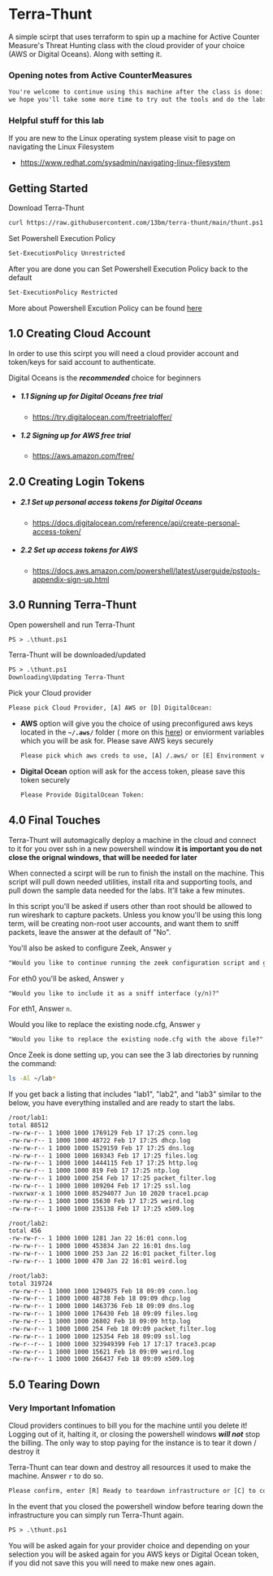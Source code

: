 # Terra-Thunt

A simple scirpt that uses terraform to spin up a machine for Active Counter Measure's Threat Hunting class with the cloud provider of your choice (AWS or Digital Oceans). Along with setting it.

### Opening notes from Active CounterMeasures

```txt
You're welcome to continue using this machine after the class is done:
we hope you'll take some more time to try out the tools and do the labs!
```

### Helpful stuff for this lab
If you are new to the Linux operating system please visit to page on navigating the Linux Filesystem
-	https://www.redhat.com/sysadmin/navigating-linux-filesystem
	
## Getting Started
Download Terra-Thunt
```txt
curl https://raw.githubusercontent.com/13bm/terra-thunt/main/thunt.ps1 -o thunt.ps1
```

Set Powershell Execution Policy
```txt
Set-ExecutionPolicy Unrestricted
```

After you are done you can Set Powershell Execution Policy back to the default
```txt
Set-ExecutionPolicy Restricted
```

More about Powershell Excution Policy can be found  [here](https://docs.microsoft.com/en-us/powershell/module/microsoft.powershell.core/about/about_execution_policies?view=powershell-7.2)
## 1.0 Creating Cloud Account
In order to use this scirpt you will need a cloud provider account and token/keys for said account to authenticate.

Digital Oceans is the **_recommended_** choice for beginners
 - ##### 1.1 Signing up for Digital Oceans free trial
	 - https://try.digitalocean.com/freetrialoffer/
 - ##### 1.2 Signing up for AWS free trial
	 - https://aws.amazon.com/free/

## 2.0 Creating Login Tokens
- ##### 2.1 Set up personal access tokens for Digital Oceans
	- https://docs.digitalocean.com/reference/api/create-personal-access-token/
- ##### 2.2 Set up access tokens for AWS
	- https://docs.aws.amazon.com/powershell/latest/userguide/pstools-appendix-sign-up.html
## 3.0 Running Terra-Thunt
Open powershell and run Terra-Thunt
```txt
PS > .\thunt.ps1
```
Terra-Thunt will be downloaded/updated
```txt
PS > .\thunt.ps1
Downloading\Updating Terra-Thunt
```
Pick your Cloud provider
```txt
Please pick Cloud Provider, [A] AWS or [D] DigitalOcean:
```
- **AWS** option will give you the choice of using preconfigured aws keys located in the **`~/.aws/`** folder ( more on this  [here](https://docs.aws.amazon.com/cli/latest/userguide/cli-configure-files.html)) or enviorment variables which you will be ask for. Please save AWS keys securely 

  ```txt
  Please pick which aws creds to use, [A] /.aws/ or [E] Environment variables:
  ```
 - **Digital Ocean** option will ask for the access token, please save this token securely

	```txt
	Please Provide DigitalOcean Token:
	```

## 4.0 Final Touches
Terra-Thunt will automagically deploy a machine in the cloud and connect to it for you over ssh in a new powershell window **it is important you do not close the orignal windows, that will be needed for later**

When connected a scirpt will be run to finish the install on the machine. This script will pull down needed utilities, install rita and supporting tools, and pull down the sample data needed for the labs. It'll take a few minutes. 

In this script you'll be asked if users other than root should be allowed to run wireshark to capture packets. Unless you know you'll be using this long term, will be creating non-root user accounts, and want them to sniff packets, leave the answer at the default of "No". 

You'll also be asked to configure Zeek, Answer ```y```
```txt
"Would you like to continue running the zeek configuration script and generate a new node.cfg file? (y/n) ?:
``` 

For eth0 you'll be asked, Answer ```y```
```txt
"Would you like to include it as a sniff interface (y/n)?"
```  

For eth1, Answer ```n```. 

Would you like to replace the existing node.cfg, Answer ```y```
 ```txt
 "Would you like to replace the existing node.cfg with the above file?"
 ```

Once Zeek is done setting up, you can see the 3 lab directories by running the command:
```bash
ls -Al ~/lab*
```

If you get back a listing that includes "lab1", "lab2", and "lab3" similar to the below, you have everything installed and are ready to start the labs. 

```txt
/root/lab1:
total 88512
-rw-rw-r-- 1 1000 1000 1769129 Feb 17 17:25 conn.log
-rw-rw-r-- 1 1000 1000 48722 Feb 17 17:25 dhcp.log
-rw-rw-r-- 1 1000 1000 1529159 Feb 17 17:25 dns.log
-rw-rw-r-- 1 1000 1000 169343 Feb 17 17:25 files.log
-rw-rw-r-- 1 1000 1000 1444115 Feb 17 17:25 http.log
-rw-rw-r-- 1 1000 1000 819 Feb 17 17:25 ntp.log
-rw-rw-r-- 1 1000 1000 254 Feb 17 17:25 packet_filter.log
-rw-rw-r-- 1 1000 1000 109204 Feb 17 17:25 ssl.log
-rwxrwxr-x 1 1000 1000 85294077 Jun 10 2020 trace1.pcap
-rw-rw-r-- 1 1000 1000 15630 Feb 17 17:25 weird.log
-rw-rw-r-- 1 1000 1000 235138 Feb 17 17:25 x509.log

/root/lab2:
total 456
-rw-rw-r-- 1 1000 1000 1281 Jan 22 16:01 conn.log
-rw-rw-r-- 1 1000 1000 453834 Jan 22 16:01 dns.log
-rw-rw-r-- 1 1000 1000 253 Jan 22 16:01 packet_filter.log
-rw-rw-r-- 1 1000 1000 470 Jan 22 16:01 weird.log

/root/lab3:
total 319724
-rw-rw-r-- 1 1000 1000 1294975 Feb 18 09:09 conn.log
-rw-rw-r-- 1 1000 1000 48738 Feb 18 09:09 dhcp.log
-rw-rw-r-- 1 1000 1000 1463736 Feb 18 09:09 dns.log
-rw-rw-r-- 1 1000 1000 176430 Feb 18 09:09 files.log
-rw-rw-r-- 1 1000 1000 26802 Feb 18 09:09 http.log
-rw-rw-r-- 1 1000 1000 254 Feb 18 09:09 packet_filter.log
-rw-rw-r-- 1 1000 1000 125354 Feb 18 09:09 ssl.log
-rw-r--r-- 1 1000 1000 323949399 Feb 17 17:17 trace3.pcap
-rw-rw-r-- 1 1000 1000 15621 Feb 18 09:09 weird.log
-rw-rw-r-- 1 1000 1000 266437 Feb 18 09:09 x509.log
```


## 5.0 Tearing Down

### Very Important Infomation
Cloud providers continues to bill you for the machine until you delete it! Logging out of it, halting it, or closing the powershell windows _**will not**_ stop the billing. The only way to stop paying for the instance is to tear it down / destroy it


Terra-Thunt can tear down and destroy all resources it used to make the machine. 
Answer ```r``` to do so.
```txt
Please confirm, enter [R] Ready to teardown infrastructure or [C] to connect again:
```

In the event that you closed the powershell window before tearing down the infrastructure
you can simply run Terra-Thunt again. 

```txt
PS > .\thunt.ps1
```

You will be asked again for your provider choice and depending on your selection you will be asked again for you AWS keys or Digital Ocean token, if you did not save this you will need to make new ones again.
